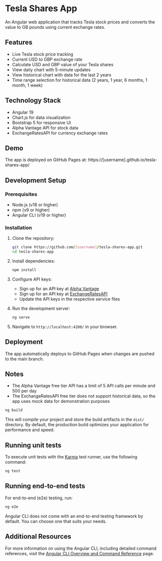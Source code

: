 # Tesla Shares App

An Angular web application that tracks Tesla stock prices and converts the value to GB pounds using current exchange rates.

## Features

- Live Tesla stock price tracking
- Current USD to GBP exchange rate
- Calculate USD and GBP value of your Tesla shares
- View daily chart with 5-minute updates
- View historical chart with data for the last 2 years
- Time range selection for historical data (2 years, 1 year, 6 months, 1 month, 1 week)

## Technology Stack

- Angular 19
- Chart.js for data visualization
- Bootstrap 5 for responsive UI
- Alpha Vantage API for stock data
- ExchangeRatesAPI for currency exchange rates

## Demo

The app is deployed on GitHub Pages at: https://[username].github.io/tesla-shares-app/

## Development Setup

### Prerequisites

- Node.js (v18 or higher)
- npm (v9 or higher)
- Angular CLI (v19 or higher)

### Installation

1. Clone the repository:

   ```bash
   git clone https://github.com/[username]/tesla-shares-app.git
   cd tesla-shares-app
   ```

2. Install dependencies:

   ```bash
   npm install
   ```

3. Configure API keys:

   - Sign up for an API key at [Alpha Vantage](https://www.alphavantage.co/support/#api-key)
   - Sign up for an API key at [ExchangeRatesAPI](https://exchangeratesapi.io/pricing/)
   - Update the API keys in the respective service files

4. Run the development server:

   ```bash
   ng serve
   ```

5. Navigate to `http://localhost:4200/` in your browser.

## Deployment

The app automatically deploys to GitHub Pages when changes are pushed to the main branch.

## Notes

- The Alpha Vantage free tier API has a limit of 5 API calls per minute and 500 per day
- The ExchangeRatesAPI free tier does not support historical data, so the app uses mock data for demonstration purposes

```bash
ng build
```

This will compile your project and store the build artifacts in the `dist/` directory. By default, the production build optimizes your application for performance and speed.

## Running unit tests

To execute unit tests with the [Karma](https://karma-runner.github.io) test runner, use the following command:

```bash
ng test
```

## Running end-to-end tests

For end-to-end (e2e) testing, run:

```bash
ng e2e
```

Angular CLI does not come with an end-to-end testing framework by default. You can choose one that suits your needs.

## Additional Resources

For more information on using the Angular CLI, including detailed command references, visit the [Angular CLI Overview and Command Reference](https://angular.dev/tools/cli) page.
